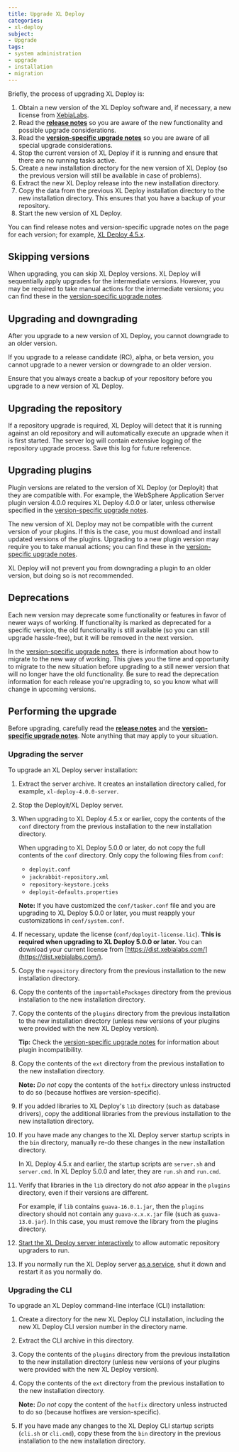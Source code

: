 ```yaml
---
title: Upgrade XL Deploy
categories:
- xl-deploy
subject:
- Upgrade
tags:
- system administration
- upgrade
- installation
- migration
---
```


Briefly, the process of upgrading XL Deploy is:

1. Obtain a new version of the XL Deploy software and, if necessary, a new license from [XebiaLabs](https://dist.xebialabs.com/).
1. Read the [**release notes**](/xl-deploy/latest/releasenotes.html) so you are aware of the new functionality and possible upgrade considerations.
1. Read the [**version-specific upgrade notes**](/xl-deploy/latest/upgrademanual.html) so you are aware of all special upgrade considerations.
1. Stop the current version of XL Deploy if it is running and ensure that there are no running tasks active.
1. Create a new installation directory for the new version of XL Deploy (so the previous version will still be available in case of problems).
1. Extract the new XL Deploy release into the new installation directory.
1. Copy the data from the previous XL Deploy installation directory to the new installation directory. This ensures that you have a backup of your repository.
1. Start the new version of XL Deploy.

You can find release notes and version-specific upgrade notes on the page for each version; for example, [XL Deploy 4.5.x](/xl-deploy/4.5.x/).

## Skipping versions

When upgrading, you can skip XL Deploy versions. XL Deploy will sequentially apply upgrades for the intermediate versions. However, you may be required to take manual actions for the intermediate versions; you can find these in the [version-specific upgrade notes](/xl-deploy/latest/upgrademanual.html).

## Upgrading and downgrading

After you upgrade to a new version of XL Deploy, you cannot downgrade to an older version.

If you upgrade to a release candidate (RC), alpha, or beta version, you cannot upgrade to a newer version or downgrade to an older version.

Ensure that you always create a backup of your repository before you upgrade to a new version of XL Deploy.

## Upgrading the repository

If a repository upgrade is required, XL Deploy will detect that it is running against an old repository and will automatically execute an upgrade when it is first started. The server log will contain extensive logging of the repository upgrade process. Save this log for future reference.

## Upgrading plugins

Plugin versions are related to the version of XL Deploy (or Deployit) that they are compatible with. For example, the WebSphere Application Server plugin version 4.0.0 requires XL Deploy 4.0.0 or later, unless otherwise specified in the [version-specific upgrade notes](/xl-deploy/latest/upgrademanual.html).

The new version of XL Deploy may not be compatible with the current version of your plugins. If this is the case, you must download and install updated versions of the plugins. Upgrading to a new plugin version may require you to take manual actions; you can find these in the [version-specific upgrade notes](/xl-deploy/latest/upgrademanual.html).

XL Deploy will not prevent you from downgrading a plugin to an older version, but doing so is not recommended.

## Deprecations

Each new version may deprecate some functionality or features in favor of newer ways of working. If functionality is marked as deprecated for a specific version, the old functionality is still available (so you can still upgrade hassle-free), but it will be removed in the next version.

In the [version-specific upgrade notes](/xl-deploy/latest/upgrademanual.html), there is information about how to migrate to the new way of working. This gives you the time and opportunity to migrate to the new situation before upgrading to a still newer version that will no longer have the old functionality. Be sure to read the deprecation information for each release you're upgrading to, so you know what will change in upcoming versions.

## Performing the upgrade

Before upgrading, carefully read the [**release notes**](/xl-deploy/latest/releasenotes.html) and the [**version-specific upgrade notes**](/xl-deploy/latest/upgrademanual.html). Note anything that may apply to your situation.

### Upgrading the server

To upgrade an XL Deploy server installation:

1. Extract the server archive. It creates an installation directory called, for example, `xl-deploy-4.0.0-server`.

1. Stop the Deployit/XL Deploy server.

1. When upgrading to XL Deploy 4.5.x or earlier, copy the contents of the `conf` directory from the previous installation to the new installation directory.

    <div class="alert alert-warning" role="alert">
    <p>When upgrading to XL Deploy 5.0.0 or later, do not copy the full contents of the <code>conf</code> directory. Only copy the following files from <code>conf</code>:</p>
    <ul>
    <li><code>deployit.conf</code></li>
    <li><code>jackrabbit-repository.xml</code></li>
    <li><code>repository-keystore.jceks</code></li>
    <li><code>deployit-defaults.properties</code></li>
    </ul>
    <p><strong>Note:</strong> If you have customized the <code>conf/tasker.conf</code> file and you are upgrading to XL Deploy 5.0.0 or later, you must reapply your customizations in <code>conf/system.conf</code>.</p>
    </div>

1. If necessary, update the license (`conf/deployit-license.lic`). **This is required when upgrading to XL Deploy 5.0.0 or later.** You can download your current license from [https://dist.xebialabs.com/](https://dist.xebialabs.com/).

1. Copy the `repository` directory from the previous installation to the new installation directory.

1. Copy the contents of the `importablePackages` directory from the previous installation to the new installation directory.

1. Copy the contents of the `plugins` directory from the previous installation to the new installation directory (unless new versions of your plugins were provided with the new XL Deploy version). 

    **Tip:** Check the [version-specific upgrade notes](/xl-deploy/latest/upgrademanual.html) for information about plugin incompatibility.

1. Copy the contents of the `ext` directory from the previous installation to the new installation directory.

    **Note:** *Do not* copy the contents of the `hotfix` directory unless instructed to do so (because hotfixes are version-specific).

1. If you added libraries to XL Deploy's `lib` directory (such as database drivers), copy the additional libraries from the previous installation to the new installation directory.
 
1. If you have made any changes to the XL Deploy server startup scripts in the `bin` directory, manually re-do these changes in the new installation directory.

    In XL Deploy 4.5.x and earlier, the startup scripts are `server.sh` and `server.cmd`. In XL Deploy 5.0.0 and later, they are `run.sh` and `run.cmd`.

1. Verify that libraries in the `lib` directory do not *also* appear in the `plugins` directory, even if their versions are different.

    For example, if `lib` contains `guava-16.0.1.jar`, then the `plugins` directory should not contain any `guava-x.x.x.jar` file (such as `guava-13.0.jar`). In this case, you must remove the library from the plugins directory. 

1. [Start the XL Deploy server interactively](/xl-deploy/how-to/start-xl-deploy.html) to allow automatic repository upgraders to run.

1. If you normally run the XL Deploy server [as a service](/xl-deploy/how-to/install-xl-deploy-as-a-service.html), shut it down and restart it as you normally do.

### Upgrading the CLI

To upgrade an XL Deploy command-line interface (CLI) installation:

1. Create a directory for the new XL Deploy CLI installation, including the new XL Deploy CLI version number in the directory name.
1. Extract the CLI archive in this directory.
1. Copy the contents of the `plugins` directory from the previous installation to the new installation directory (unless new versions of your plugins were provided with the new XL Deploy version).
1. Copy the contents of the `ext` directory from the previous installation to the new installation directory.

    **Note:** *Do not* copy the content of the `hotfix` directory unless instructed to do so (because hotfixes are version-specific).

1. If you have made any changes to the XL Deploy CLI startup scripts (`cli.sh` or `cli.cmd`), copy these from the `bin` directory in the previous installation to the new installation directory.
